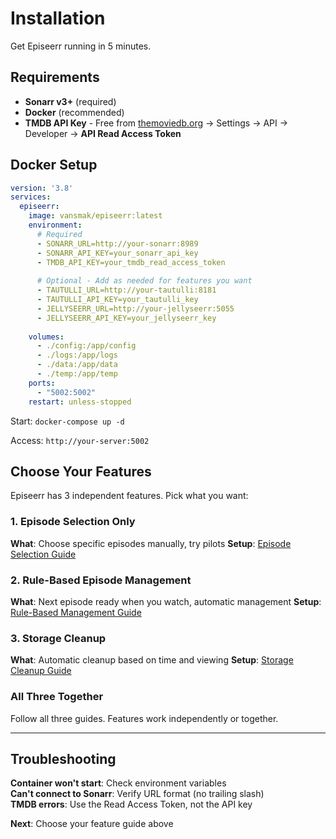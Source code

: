 # Installation

Get Episeerr running in 5 minutes.

## Requirements

- **Sonarr v3+** (required)
- **Docker** (recommended)
- **TMDB API Key** - Free from [themoviedb.org](https://www.themoviedb.org/) → Settings → API → Developer → **API Read Access Token**

## Docker Setup

```yaml
version: '3.8'
services:
  episeerr:
    image: vansmak/episeerr:latest
    environment:
      # Required
      - SONARR_URL=http://your-sonarr:8989
      - SONARR_API_KEY=your_sonarr_api_key
      - TMDB_API_KEY=your_tmdb_read_access_token
      
      # Optional - Add as needed for features you want
      - TAUTULLI_URL=http://your-tautulli:8181
      - TAUTULLI_API_KEY=your_tautulli_key
      - JELLYSEERR_URL=http://your-jellyseerr:5055
      - JELLYSEERR_API_KEY=your_jellyseerr_key
      
    volumes:
      - ./config:/app/config
      - ./logs:/app/logs
      - ./data:/app/data
      - ./temp:/app/temp
    ports:
      - "5002:5002"
    restart: unless-stopped
```

Start: `docker-compose up -d`

Access: `http://your-server:5002`

## Choose Your Features

Episeerr has 3 independent features. Pick what you want:

### 1. Episode Selection Only
**What**: Choose specific episodes manually, try pilots
**Setup**: [Episode Selection Guide](episode-selection.md)

### 2. Rule-Based Episode Management  
**What**: Next episode ready when you watch, automatic management
**Setup**: [Rule-Based Management Guide](rule-management.md)

### 3. Storage Cleanup
**What**: Automatic cleanup based on time and viewing
**Setup**: [Storage Cleanup Guide](storage-cleanup.md)

### All Three Together
Follow all three guides. Features work independently or together.

---

## Troubleshooting

**Container won't start**: Check environment variables  
**Can't connect to Sonarr**: Verify URL format (no trailing slash)  
**TMDB errors**: Use the Read Access Token, not the API key

**Next**: Choose your feature guide above
